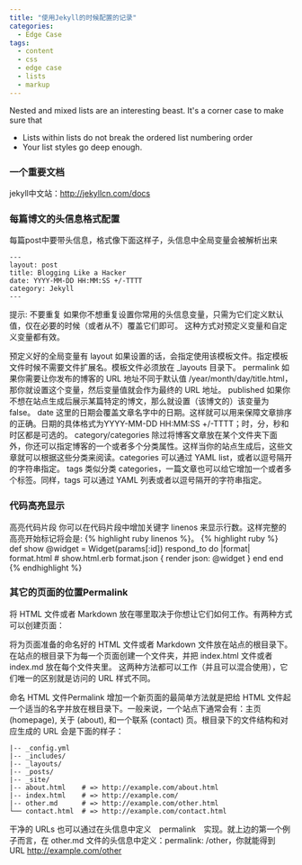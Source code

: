 ```yaml
---
title: "使用Jekyll的时候配置的记录"
categories:
  - Edge Case
tags:
  - content
  - css
  - edge case
  - lists
  - markup
---
```


Nested and mixed lists are an interesting beast. It's a corner case to make sure that

* Lists within lists do not break the ordered list numbering order
* Your list styles go deep enough.
### 一个重要文档
jekyll中文站：http://jekyllcn.com/docs
### 每篇博文的头信息格式配置
每篇post中要带头信息，格式像下面这样子，头信息中全局变量会被解析出来
``` 
---
layout: post
title: Blogging Like a Hacker
date: YYYY-MM-DD HH:MM:SS +/-TTTT
category: Jekyll
---
```

提示: 不要重复
如果你不想重复设置你常用的头信息变量，只需为它们定义默认值，仅在必要的时候（或者从不）覆盖它们即可。
这种方式对预定义变量和自定义变量都有效。

预定义好的全局变量有
layout 如果设置的话，会指定使用该模板文件。指定模板文件时候不需要文件扩展名。模板文件必须放在 _layouts 目录下。
permalink 如果你需要让你发布的博客的 URL 地址不同于默认值 /year/month/day/title.html，那你就设置这个变量，然后变量值就会作为最终的 URL 地址。
published 如果你不想在站点生成后展示某篇特定的博文，那么就设置（该博文的）该变量为 false。
date 这里的日期会覆盖文章名字中的日期。这样就可以用来保障文章排序的正确。日期的具体格式为YYYY-MM-DD HH:MM:SS +/-TTTT；时，分，秒和时区都是可选的。
category/categories 除过将博客文章放在某个文件夹下面外，你还可以指定博客的一个或者多个分类属性。这样当你的站点生成后，这些文章就可以根据这些分类来阅读。categories 可以通过 YAML list，或者以逗号隔开的字符串指定。
tags 类似分类 categories，一篇文章也可以给它增加一个或者多个标签。同样，tags 可以通过 YAML 列表或者以逗号隔开的字符串指定。
### 代码高亮显示
高亮代码片段
你可以在代码片段中增加关键字 linenos 来显示行数。这样完整的高亮开始标记将会是: {% highlight ruby linenos %}。
{% highlight ruby %}
def show
@widget = Widget(params[:id])
respond_to do |format|
format.html # show.html.erb
format.json { render json: @widget }
end
end
{% endhighlight %}

### 其它的页面的位置Permalink
将 HTML 文件或者 Markdown 放在哪里取决于你想让它们如何工作。有两种方式可以创建页面：

将为页面准备的命名好的 HTML 文件或者 Markdown 文件放在站点的根目录下。
在站点的根目录下为每一个页面创建一个文件夹，并把 index.html 文件或者 index.md 放在每个文件夹里。
这两种方法都可以工作（并且可以混合使用），它们唯一的区别就是访问的 URL 样式不同。

命名 HTML 文件Permalink
增加一个新页面的最简单方法就是把给 HTML 文件起一个适当的名字并放在根目录下。一般来说，一个站点下通常会有：主页 (homepage), 关于 (about), 和一个联系 (contact) 页。根目录下的文件结构和对应生成的 URL 会是下面的样子：
``` shell
|-- _config.yml
|-- _includes/
|-- _layouts/
|-- _posts/
|-- _site/
|-- about.html    # => http://example.com/about.html
|-- index.html    # => http://example.com/
|-- other.md      # => http://example.com/other.html
└── contact.html  # => http://example.com/contact.html
```
干净的 URLs 也可以通过在头信息中定义　permalink　实现。就上边的第一个例子而言，在 other.md 文件的头信息中定义：permalink: /other，你就能得到 URL http://example.com/other
